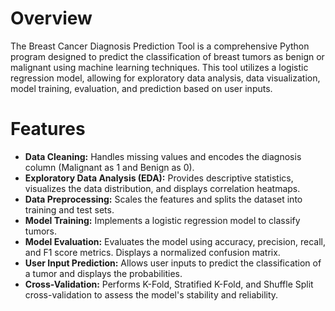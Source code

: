 # Overview

The Breast Cancer Diagnosis Prediction Tool is a comprehensive Python program designed to predict the classification of breast tumors as benign or malignant using machine learning techniques. This tool utilizes a logistic regression model, allowing for exploratory data analysis, data visualization, model training, evaluation, and prediction based on user inputs.

# Features

- **Data Cleaning:** Handles missing values and encodes the diagnosis column (Malignant as 1 and Benign as 0).
- **Exploratory Data Analysis (EDA):** Provides descriptive statistics, visualizes the data distribution, and displays correlation heatmaps.
- **Data Preprocessing:** Scales the features and splits the dataset into training and test sets.
- **Model Training:** Implements a logistic regression model to classify tumors.
- **Model Evaluation:** Evaluates the model using accuracy, precision, recall, and F1 score metrics. Displays a normalized confusion matrix.
- **User Input Prediction:** Allows user inputs to predict the classification of a tumor and displays the probabilities.
- **Cross-Validation:** Performs K-Fold, Stratified K-Fold, and Shuffle Split cross-validation to assess the model's stability and reliability.
